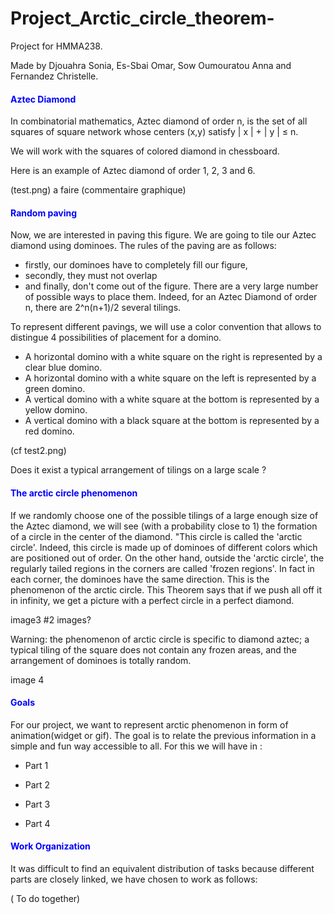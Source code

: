 # Project_Arctic_circle_theorem-
Project for HMMA238.

Made by Djouahra Sonia, Es-Sbai Omar, Sow Oumouratou Anna and Fernandez Christelle.

#### <font color="blue">Aztec Diamond </font>

In combinatorial mathematics, Aztec diamond of order n, is the set of all squares of square network whose centers (x,y) satisfy | x | + | y | ≤ n. 

We will work with the squares of colored diamond in chessboard.

Here is an example of Aztec diamond of order 1, 2, 3 and 6.

(test.png) a faire
 (commentaire graphique)

#### <font color="blue">Random paving </font>

Now, we are interested in paving this figure.
We are going to tile our Aztec diamond using dominoes. The rules of the paving are as follows:
- firstly, our dominoes have to completely fill our figure,
- secondly, they must not overlap 
- and finally, don't come out of the figure.
There are a very large number of possible ways to place them. Indeed, for an Aztec Diamond of order n, there are  2^n(n+1)/2 several tilings.

To represent different pavings, we will use a color convention that allows to distingue 4 possibilities of placement for a domino. 
- A horizontal domino with a white square on the right is represented by a clear blue domino.
- A horizontal domino with a white square on the left is represented by a green domino.
- A vertical domino with a white square at the bottom is represented by a yellow domino.
- A vertical domino with a black square at the bottom is represented by a red domino.


(cf test2.png)


Does it exist a typical arrangement of tilings on a large scale ?

#### <font color="blue"> The arctic circle phenomenon </font>

If we randomly choose one of the possible tilings of a large enough size of the Aztec diamond, we will see (with a probability close to 1) the formation of a circle in the center of the diamond. "This circle is called the 'arctic circle'. Indeed, this circle is made up of dominoes of different colors which are positioned out of order.
On the other hand, outside the 'arctic circle', the regularly tailed regions in the corners are called 'frozen regions'. In fact in each corner, the dominoes have the same direction.
This is the phenomenon of the arctic circle.
This Theorem says that if we push all off it in infinity, we get a picture with a perfect circle in a perfect diamond.


image3  #2 images?

Warning: the phenomenon of arctic circle is specific to diamond aztec; a typical tiling of the square does not contain any frozen areas, and the arrangement of dominoes is totally random.


image 4
#### <font color="blue">Goals</font>

For our project, we want to represent arctic phenomenon in form of animation(widget or gif).
The goal is to relate the previous information in a simple and fun way accessible to all.
For this we will have in :

- Part 1 

- Part 2

- Part 3

- Part 4


#### <font color="blue">Work Organization</font>

It was difficult to find an equivalent distribution of tasks because different parts are closely linked, we have chosen to work as follows:

( To do together)












